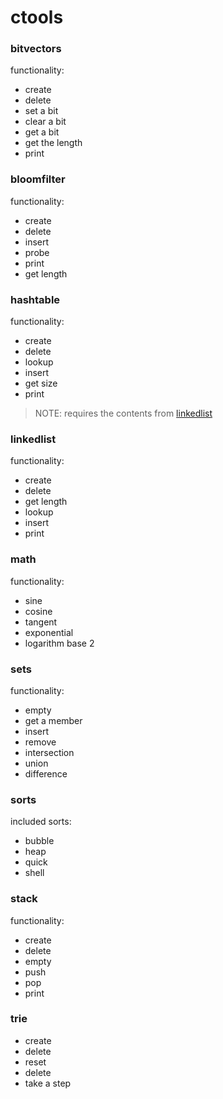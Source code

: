 # ctools

### bitvectors
functionality:
- create
- delete
- set a bit
- clear a bit
- get a bit
- get the length
- print

### bloomfilter
functionality:
- create
- delete
- insert
- probe
- print
- get length

### hashtable
functionality:
- create
- delete
- lookup
- insert
- get size
- print

> NOTE:
> requires the contents from [linkedlist](https://github.com/taidanh/ctools/tree/main/linkedlist)

### linkedlist
functionality:
- create
- delete
- get length
- lookup
- insert
- print

### math
functionality:
- sine
- cosine
- tangent
- exponential
- logarithm base 2

### sets
functionality:
- empty
- get a member
- insert
- remove
- intersection
- union
- difference

### sorts
included sorts:
- bubble
- heap
- quick
- shell

### stack
functionality:
- create
- delete
- empty
- push
- pop
- print

### trie
- create
- delete
- reset
- delete
- take a step

